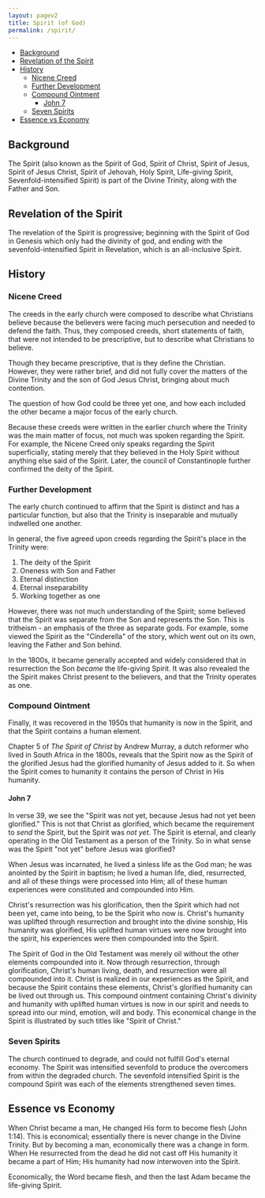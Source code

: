 ```yaml
---
layout: pagev2
title: Spirit (of God)
permalink: /spirit/
---
```

- [Background](#background)
- [Revelation of the Spirit](#revelation-of-the-spirit)
- [History](#history)
  - [Nicene Creed](#nicene-creed)
  - [Further Development](#further-development)
  - [Compound Ointment](#compound-ointment)
    - [John 7](#john-7)
  - [Seven Spirits](#seven-spirits)
- [Essence vs Economy](#essence-vs-economy)

## Background

The Spirit (also known as the Spirit of God, Spirit of Christ, Spirit of Jesus, Spirit of Jesus Christ, Spirit of Jehovah, Holy Spirit, Life-giving Spirit, Sevenfold-intensified Spirit) is part of the Divine Trinity, along with the Father and Son.

## Revelation of the Spirit

The revelation of the Spirit is progressive; beginning with the Spirit of God in Genesis which only had the divinity of god, and ending with the sevenfold-intensified Spirit in Revelation, which is an all-inclusive Spirit.

## History 

### Nicene Creed

The creeds in the early church were composed to describe what Christians believe because the believers were facing much persecution and needed to defend the faith. Thus, they composed creeds, short statements of faith, that were not intended to be prescriptive, but to describe what Christians to believe.

Though they became prescriptive, that is they define the Christian. However, they were rather brief, and did not fully cover the matters of the Divine Trinity and the son of God Jesus Christ, bringing about much contention.

The question of how God could be three yet one, and how each included the other became a major focus of the early church.

Because these creeds were written in the earlier church where the Trinity was the main matter of focus, not much was spoken regarding the Spirit. For example, the Nicene Creed only speaks regarding the Spirit superficially, stating merely that they believed in the Holy Spirit without anything else said of the Spirit. Later, the council of Constantinople further confirmed the deity of the Spirit.

### Further Development

The early church continued to affirm that the Spirit is distinct and has a particular function, but also that the Trinity is inseparable and mutually indwelled one another.

In general, the five agreed upon creeds regarding the Spirit's place in the Trinity were:

1. The deity of the Spirit
2. Oneness with Son and Father
3. Eternal distinction
4. Eternal inseparability
5. Working together as one

However, there was not much understanding of the Spirit; some believed that the Spirit was separate from the Son and represents the Son. This is tritheism - an emphasis of the three as separate gods. For example, some viewed the Spirit as the "Cinderella" of the story, which went out on its own, leaving the Father and Son behind. 

In the 1800s, it became generally accepted and widely considered that in resurrection the Son *became* the life-giving Spirit. It was also revealed the the Spirit makes Christ present to the believers, and that the Trinity operates as one.

### Compound Ointment

Finally, it was recovered in the 1950s that humanity is now in the Spirit, and that the Spirit contains a human element. 

Chapter 5 of *The Spirit of Christ* by Andrew Murray, a dutch reformer who lived in South Africa in the 1800s, reveals that the Spirit now as the Spirit of the glorified Jesus had the glorified humanity of Jesus added to it. So when the Spirit comes to humanity it contains the person of Christ in His humanity.

#### John 7

In verse 39, we see the "Spirit was not yet, because Jesus had not yet been glorified." This is not that Christ as glorified, which became the requirement to *send* the Spirit, but the Spirit was *not yet*. The Spirit is eternal, and clearly operating in the Old Testament as a person of the Trinity. So in what sense was the Spirit "not yet" before Jesus was glorified?

When Jesus was incarnated, he lived a sinless life as the God man; he was anointed by the Spirit in baptism; he lived a human life, died, resurrected, and all of these things were processed into Him; all of these human experiences were constituted and compounded into Him. 

Christ's resurrection was his glorification, then the Spirit which had not been yet, came into being, to be the Spirit who now is. Christ's humanity was uplifted through resurrection and brought into the divine sonship, His humanity was glorified, His uplifted human virtues were now brought into the spirit, his experiences were then compounded into the Spirit.

The Spirit of God in the Old Testament was merely oil without the other elements compounded into it. Now through resurrection, through glorification, Christ's human living, death, and resurrection were all compounded into it. Christ is realized in our experiences as the Spirit, and because the Spirit contains these elements, Christ's glorified humanity can be lived out through us. This compound ointment containing Christ's divinity and humanity with uplifted human virtues is now in our spirit and needs to spread into our mind, emotion, will and body. This economical change in the Spirit is illustrated by such titles like "Spirit of Christ."

### Seven Spirits

The church continued to degrade, and could not fulfill God's eternal economy. The Spirit was intensified sevenfold to produce the overcomers from within the degraded church. The sevenfold intensified Spirit is the compound Spirit was each of the elements strengthened seven times.

## Essence vs Economy

When Christ became a man, He changed His form to become flesh (John 1:14). This is economical; essentially there is never change in the Divine Trinity. But by becoming a man, economically there was a change in form. When He resurrected from the dead he did not cast off His humanity it became a part of Him; His humanity had now interwoven into the Spirit. 

Economically, the Word became flesh, and then the last Adam became the life-giving Spirit.

